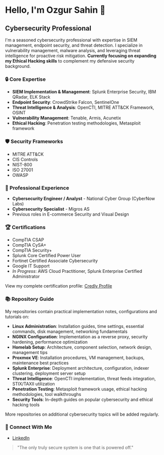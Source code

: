 # Hello, I'm Ozgur Sahin 👋

## Cybersecurity Professional

I'm a seasoned cybersecurity professional with expertise in SIEM management, endpoint security, and threat detection. I specialize in vulnerability management, malware analysis, and leveraging threat intelligence for proactive risk mitigation. **Currently focusing on expanding my Ethical Hacking skills** to complement my defensive security background.

### 🔒 Core Expertise

- **SIEM Implementation & Management**: Splunk Enterprise Security, IBM QRadar, ELK Stack
- **Endpoint Security**: CrowdStrike Falcon, SentinelOne
- **Threat Intelligence & Analysis**: OpenCTI, MITRE ATT&CK Framework, OSINT
- **Vulnerability Management**: Tenable, Armis, Acunetix
- **Ethical Hacking**: Penetration testing methodologies, Metasploit framework

### 🛡️ Security Frameworks

- MITRE ATT&CK
- CIS Controls
- NIST-800
- ISO 27001
- OWASP

### 💼 Professional Experience

- **Cybersecurity Engineer / Analyst** - National Cyber Group (CyberNow Labs)
- **Cybersecurity Specialist** - Migros AS
- Previous roles in E-commerce Security and Visual Design

### 🏆 Certifications

- CompTIA CSAP
- CompTIA CySA+
- CompTIA Security+
- Splunk Core Certified Power User
- Fortinet Certified Associate Cybersecurity
- Google IT Support
- *In Progress*: AWS Cloud Practitioner, Splunk Enterprise Certified Administrator

View my complete certification profile: [Credly Profile](https://www.credly.com/users/ozgursahin/)

### 📚 Repository Guide

My repositories contain practical implementation notes, configurations and tutorials on:

- **Linux Administration**: Installation guides, time settings, essential commands, disk management, networking fundamentals
- **NGINX Configuration**: Implementation as a reverse proxy, security hardening, performance optimization
- **Homelab Setup**: Architecture, component selection, network design, management tips
- **Proxmox VE**: Installation procedures, VM management, backups, maintenance best practices
- **Splunk Enterprise**: Deployment architecture, configuration, indexer clustering, deployment server setup
- **Threat Intelligence**: OpenCTI implementation, threat feeds integration, STIX/TAXII utilization
- **Penetration Testing**: Metasploit framework usage, ethical hacking methodologies, tool walkthroughs
- **Security Tools**: In-depth guides on popular cybersecurity and ethical hacking tools

More repositories on additional cybersecurity topics will be added regularly.

### 🔗 Connect With Me

- [LinkedIn](https://www.linkedin.com/in/ozgursh/)


> "The only truly secure system is one that is powered off."
